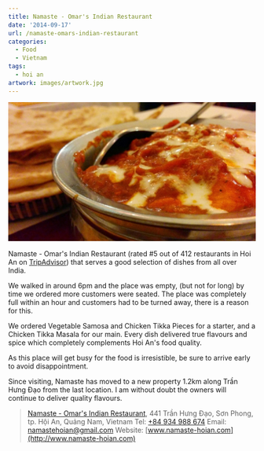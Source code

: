```yaml
---
title: Namaste - Omar's Indian Restaurant
date: '2014-09-17'
url: /namaste-omars-indian-restaurant
categories:
  - Food
  - Vietnam
tags:
  - hoi an
artwork: images/artwork.jpg
---
```


![](images/IMG_20140917_184327-1024x576.jpg)

Namaste - Omar's Indian Restaurant (rated #5 out of 412 restaurants in Hoi An on [TripAdvisor](http://www.tripadvisor.com/Restaurant_Review-g298082-d5999031-Reviews-Namaste-Hoi_An_Quang_Nam_Province.html)) that serves a good selection of dishes from all over India.

We walked in around 6pm and the place was empty, (but not for long) by time we ordered more customers were seated. The place was completely full within an hour and customers had to be turned away, there is a reason for this.

We ordered Vegetable Samosa and Chicken Tikka Pieces for a starter, and a Chicken Tikka Masala for our main. Every dish delivered true flavours and spice which completely complements Hoi An's food quality.

As this place will get busy for the food is irresistible, be sure to arrive early to avoid disappointment.

Since visiting, Namaste has moved to a new property 1.2km along Trần Hưng Đạo from the last location. I am without doubt the owners will continue to deliver quality flavours.

> [Namaste - Omar's Indian Restaurant](https://plus.google.com/117383241225773541789/about), 441 Trần Hưng Đạo, Sơn Phong, tp. Hội An, Quảng Nam, Vietnam Tel: [+84 934 988 674](+84934988674) Email: [namastehoian@gmail.com](mailto:namastehoian@gmail.com) Website: [www.namaste-hoian.com](http://www.namaste-hoian.com)
